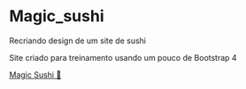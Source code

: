 # Magic_sushi
 <p>Recriando design de um site de sushi</p>
<p>Site criado para treinamento usando um pouco de Bootstrap 4</p>
 
<a href="https://diegocard117.github.io/Magic_sushi/">Magic Sushi 🍣</a>
